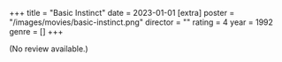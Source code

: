 +++
title = "Basic Instinct"
date = 2023-01-01
[extra]
poster = "/images/movies/basic-instinct.png"
director = ""
rating = 4
year = 1992
genre = []
+++

(No review available.)
